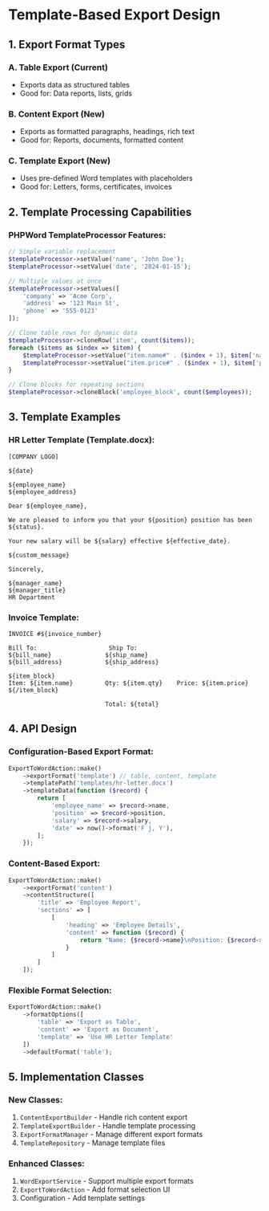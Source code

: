 # Template-Based Export Design

## 1. Export Format Types

### A. Table Export (Current)
- Exports data as structured tables
- Good for: Data reports, lists, grids

### B. Content Export (New)
- Exports as formatted paragraphs, headings, rich text
- Good for: Reports, documents, formatted content

### C. Template Export (New)
- Uses pre-defined Word templates with placeholders
- Good for: Letters, forms, certificates, invoices

## 2. Template Processing Capabilities

### PHPWord TemplateProcessor Features:
```php
// Simple variable replacement
$templateProcessor->setValue('name', 'John Doe');
$templateProcessor->setValue('date', '2024-01-15');

// Multiple values at once
$templateProcessor->setValues([
    'company' => 'Acme Corp',
    'address' => '123 Main St',
    'phone' => '555-0123'
]);

// Clone table rows for dynamic data
$templateProcessor->cloneRow('item', count($items));
foreach ($items as $index => $item) {
    $templateProcessor->setValue("item.name#" . ($index + 1), $item['name']);
    $templateProcessor->setValue("item.price#" . ($index + 1), $item['price']);
}

// Clone blocks for repeating sections
$templateProcessor->cloneBlock('employee_block', count($employees));
```

## 3. Template Examples

### HR Letter Template (Template.docx):
```
[COMPANY LOGO]

${date}

${employee_name}
${employee_address}

Dear ${employee_name},

We are pleased to inform you that your ${position} position has been ${status}.

Your new salary will be ${salary} effective ${effective_date}.

${custom_message}

Sincerely,

${manager_name}
${manager_title}
HR Department
```

### Invoice Template:
```
INVOICE #${invoice_number}

Bill To:                    Ship To:
${bill_name}               ${ship_name}
${bill_address}            ${ship_address}

${item_block}
Item: ${item.name}         Qty: ${item.qty}    Price: ${item.price}
${/item_block}

                           Total: ${total}
```

## 4. API Design

### Configuration-Based Export Format:
```php
ExportToWordAction::make()
    ->exportFormat('template') // table, content, template
    ->templatePath('templates/hr-letter.docx')
    ->templateData(function ($record) {
        return [
            'employee_name' => $record->name,
            'position' => $record->position,
            'salary' => $record->salary,
            'date' => now()->format('F j, Y'),
        ];
    });
```

### Content-Based Export:
```php
ExportToWordAction::make()
    ->exportFormat('content')
    ->contentStructure([
        'title' => 'Employee Report',
        'sections' => [
            [
                'heading' => 'Employee Details',
                'content' => function ($record) {
                    return "Name: {$record->name}\nPosition: {$record->position}";
                }
            ]
        ]
    ]);
```

### Flexible Format Selection:
```php
ExportToWordAction::make()
    ->formatOptions([
        'table' => 'Export as Table',
        'content' => 'Export as Document', 
        'template' => 'Use HR Letter Template'
    ])
    ->defaultFormat('table');
```

## 5. Implementation Classes

### New Classes:
1. `ContentExportBuilder` - Handle rich content export
2. `TemplateExportBuilder` - Handle template processing
3. `ExportFormatManager` - Manage different export formats
4. `TemplateRepository` - Manage template files

### Enhanced Classes:
1. `WordExportService` - Support multiple export formats
2. `ExportToWordAction` - Add format selection UI
3. Configuration - Add template settings
